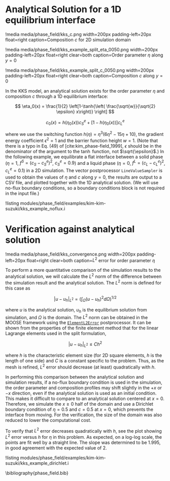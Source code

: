 # Analytical Solution for a 1D equilibrium interface

!media media/phase_field/kks_c.png width=200px padding-left=20px float=right caption=Composition $c$ for 2D simulation domain

!media media/phase_field/kks_example_split_eta_0050.png width=200px padding-left=20px float=right clear=both caption=Order parameter $\eta$ along $y=0$

!media media/phase_field/kks_example_split_c_0050.png width=200px padding-left=20px float=right clear=both caption=Composition $c$ along $y=0$

In the KKS model, an analytical solution exists for the order parameter $\eta$
and composition $c$ through a 1D equilibrium interface:

$$
\eta_0(x) = \frac{1}{2} \left[1-\tanh{\left( \frac{\sqrt{w}}{\sqrt{2} \epsilon} x\right)} \right]
$$

$$
c_0(x) =  h(\eta_0(x))c_S^e + [1-h(\eta_0(x))]c_L^e
$$

where we use the switching function $h(\eta) = \eta^3(6\eta^2-15\eta+10)$, the
gradient energy coefficient $\epsilon^2 = 1$ and the barrier function height $w=1$.
(Note that there is a typo in Eq. (49) of [cite:kim_phase-field_1999], $\epsilon$ should be in the
denominator of the argument to the $\tanh$ function, not $\sqrt{\epsilon}$.) In
the following example, we equilibrate a flat interface between a solid phase
($\eta = 1$, $f^S = (c_S-c_S^e)^2$, $c_S^e = 0.9$) and a liquid phase
($\eta = 0$, $f^L = (c_L-c_L^e)^2$, $c_L^e = 0.1$) in a 2D simulation. The vector
postprocessor `LineValueSampler` is used to obtain the values of $\eta$ and $c$
along $y=0$, the results are output to a CSV file, and plotted together with the
1D analytical solution. (We will use no-flux boundary conditions, so a boundary
conditions block is not required in the input file.)

!listing modules/phase_field/examples/kim-kim-suzuki/kks_example_noflux.i

# Verification against analytical solution

!media media/phase_field/kks_convergence.png width=200px padding-left=20px float=right clear=both caption=$L^2$ error for order parameter $\eta$

To perform a more quantitative comparison of the simulation results to the analytical
solution, we will calculate the $L^2$ norm of the difference between the simulation
result and the analytical solution. The $L^2$ norm is defined for this case as

$$
\left|u - u_h\right|_{L^2} = \left( \int_\Omega (u - u_h)^2 d\Omega \right)^{1/2}
$$

where $u$ is the analytical solution, $u_h$ is the equilibrium solution from
simulation, and $\Omega$ is the domain. The $L^2$ norm can be obtained in the
MOOSE framework using the [`ElementL2Error`](Postprocessors/ElementL2Error.md) postprocessor. It can be shown from
the properties of the finite element method that for the linear Lagrange elements
used in the split formulation,

$$
|u - u_h|_{L^2} \le Ch^2
$$

where $h$ is the characteristic element size (for 2D square elements, $h$ is the
length of one side) and $C$ is a constant specific to the problem. Thus, as the
mesh is refined, $L^2$ error should decrease (at least) quadratically with $h$.

In performing this comparison between the analytical solution and simulation results,
if a no-flux boundary condition is used in the simulation, the order parameter and
composition profiles may shift slightly in the $+x$ or $-x$ direction, even if the
analytical solution is used as an initial condition. This makes it difficult to
compare to an analytical solution centered at $x=0$. Therefore, we simulate the
$x \ge 0$ half of the domain and use a Dirichlet boundary condition of $\eta=0.5$
and $c=0.5$ at $x=0$, which prevents the interface from moving. For the verification,
the size of the domain was also reduced to lower the computational cost.

To verify that $L^2$ error decreases quadratically with $h$, see the plot showing
$L^2$ error versus $h$ for $\eta$ in this problem. As expected, on a log-log scale,
the points are fit well by a straight line. The slope was determined to be 1.995,
in good agreement with the expected value of 2.

!listing modules/phase_field/examples/kim-kim-suzuki/kks_example_dirichlet.i

\bibliography{phase_field.bib}
